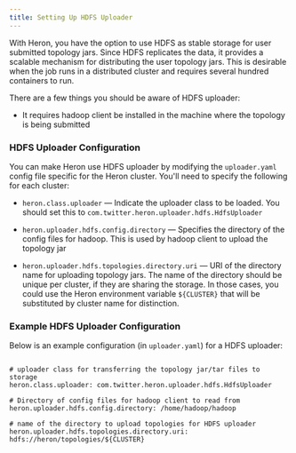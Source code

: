 ```yaml
---
title: Setting Up HDFS Uploader
---
```


With Heron, you have the option to use HDFS as stable storage for user submitted
topology jars. Since HDFS replicates the data, it provides a scalable
mechanism for distributing the user topology jars. This is desirable when
the job runs in a distributed cluster and requires several hundred containers to
run.

There are a few things you should be aware of HDFS uploader:

* It requires hadoop client be installed in the machine where the topology is being submitted

### HDFS Uploader Configuration

You can make Heron use HDFS uploader by modifying the `uploader.yaml` config file specific 
for the Heron cluster. You'll need to specify the following for each cluster:

* `heron.class.uploader` &mdash; Indicate the uploader class to be loaded. You should set this
to `com.twitter.heron.uploader.hdfs.HdfsUploader`

* `heron.uploader.hdfs.config.directory` &mdash; Specifies the directory of the config files
for hadoop. This is used by hadoop client to upload the topology jar 

* `heron.uploader.hdfs.topologies.directory.uri` &mdash; URI of the directory name for uploading
topology jars. The name of the directory should be unique per cluster, if they are sharing the 
storage. In those cases, you could use the Heron environment variable `${CLUSTER}` that will be 
substituted by cluster name for distinction.

### Example HDFS Uploader Configuration

Below is an example configuration (in `uploader.yaml`) for a HDFS uploader:

<pre><code>
# uploader class for transferring the topology jar/tar files to storage
heron.class.uploader: com.twitter.heron.uploader.hdfs.HdfsUploader

# Directory of config files for hadoop client to read from
heron.uploader.hdfs.config.directory: /home/hadoop/hadoop

# name of the directory to upload topologies for HDFS uploader
heron.uploader.hdfs.topologies.directory.uri: hdfs://heron/topologies/${CLUSTER}
</code></pre>

